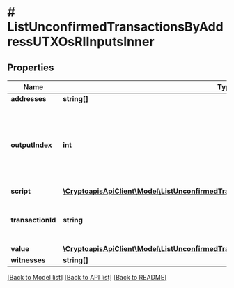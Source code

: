 # # ListUnconfirmedTransactionsByAddressUTXOsRIInputsInner

## Properties

Name | Type | Description | Notes
------------ | ------------- | ------------- | -------------
**addresses** | **string[]** |  | [optional]
**outputIndex** | **int** | It refers to the index of the output address of this transaction. The index starts from 0. |
**script** | [**\CryptoapisApiClient\Model\ListUnconfirmedTransactionsByAddressUTXOsRIInputsInnerScript**](ListUnconfirmedTransactionsByAddressUTXOsRIInputsInnerScript.md) |  |
**transactionId** | **string** | Represents the reference transaction identifier. |
**value** | [**\CryptoapisApiClient\Model\ListUnconfirmedTransactionsByAddressUTXOsRIInputsInnerValue**](ListUnconfirmedTransactionsByAddressUTXOsRIInputsInnerValue.md) |  | [optional]
**witnesses** | **string[]** |  | [optional]

[[Back to Model list]](../../README.md#models) [[Back to API list]](../../README.md#endpoints) [[Back to README]](../../README.md)
